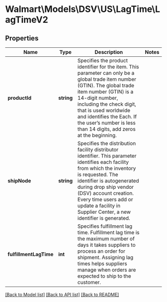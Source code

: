 # Walmart\Models\DSV\US\LagTime\LagTimeV2

## Properties

Name | Type | Description | Notes
------------ | ------------- | ------------- | -------------
**productId** | **string** | Specifies the product identifier for the item.   This parameter can only be a global trade item number (GTIN).   The global trade item number (GTIN) is a 14-digit number, including the check digit, that is used worldwide and identifies the Each. If the user’s number is less than 14 digits, add zeros at the beginning. |
**shipNode** | **string** | Specifies the distribution facility distributor identifier.    This parameter identifies each facility from which the inventory is requested.   The identifier is autogenerated during drop ship vendor (DSV) account creation. Every time users add or update a facility in Supplier Center, a new identifier is generated. |
**fulfillmentLagTime** | **int** | Specifies fulfillment lag time.    Fulfillment lag time is the maximum number of days it takes suppliers to process an order for shipment.    Assigning lag times helps suppliers manage when orders are expected to ship to the customer. |


[[Back to Model list]](./) [[Back to API list]](../../../../../README.md#supported-apis) [[Back to README]](../../../../../README.md)
